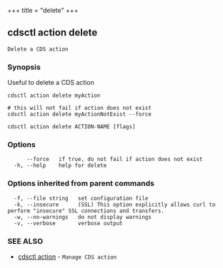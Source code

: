 +++
title = "delete"
+++
## cdsctl action delete

`Delete a CDS action`

### Synopsis

Useful to delete a CDS action

	cdsctl action delete myAction

	# this will not fail if action does not exist
	cdsctl action delete myActionNotExist --force


```
cdsctl action delete ACTION-NAME [flags]
```

### Options

```
      --force   if true, do not fail if action does not exist
  -h, --help    help for delete
```

### Options inherited from parent commands

```
  -f, --file string   set configuration file
  -k, --insecure      (SSL) This option explicitly allows curl to perform "insecure" SSL connections and transfers.
  -w, --no-warnings   do not display warnings
  -v, --verbose       verbose output
```

### SEE ALSO

* [cdsctl action](/manual/components/cdsctl/action/)	 - `Manage CDS action`

